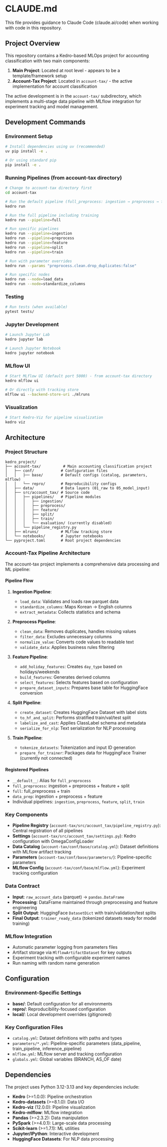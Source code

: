 # CLAUDE.md

This file provides guidance to Claude Code (claude.ai/code) when working with code in this repository.

## Project Overview

This repository contains a Kedro-based MLOps project for accounting classification with two main components:
1. **Main Project**: Located at root level - appears to be a template/framework setup
2. **Account-Tax Project**: Located in `account-tax/` - the active implementation for account classification

The active development is in the `account-tax/` subdirectory, which implements a multi-stage data pipeline with MLflow integration for experiment tracking and model management.

## Development Commands

### Environment Setup
```bash
# Install dependencies using uv (recommended)
uv pip install -e .

# Or using standard pip
pip install -e .
```

### Running Pipelines (from account-tax directory)
```bash
# Change to account-tax directory first
cd account-tax

# Run the default pipeline (full_preprocess: ingestion → preprocess → feature → split)
kedro run

# Run the full pipeline including training
kedro run --pipeline=full

# Run specific pipelines
kedro run --pipeline=ingestion
kedro run --pipeline=preprocess
kedro run --pipeline=feature
kedro run --pipeline=split
kedro run --pipeline=train

# Run with parameter overrides
kedro run --params "preprocess.clean.drop_duplicates:false"

# Run specific nodes
kedro run --node=load_data
kedro run --node=standardize_columns
```

### Testing
```bash
# Run tests (when available)
pytest tests/
```

### Jupyter Development
```bash
# Launch Jupyter Lab
kedro jupyter lab

# Launch Jupyter Notebook
kedro jupyter notebook
```

### MLflow UI
```bash
# Start MLflow UI (default port 5000) - from account-tax directory
kedro mlflow ui

# Or directly with tracking store
mlflow ui --backend-store-uri ./mlruns
```

### Visualization
```bash
# Start Kedro-Viz for pipeline visualization
kedro viz
```

## Architecture

### Project Structure
```
kedro_project/
├── account-tax/          # Main accounting classification project
│   ├── conf/            # Configuration files
│   │   ├── base/        # Default configs (catalog, parameters, mlflow)
│   │   └── repro/       # Reproducibility configs
│   ├── data/            # Data layers (01_raw to 05_model_input)
│   ├── src/account_tax/ # Source code
│   │   ├── pipelines/   # Pipeline modules
│   │   │   ├── ingestion/
│   │   │   ├── preprocess/
│   │   │   ├── feature/
│   │   │   ├── split/
│   │   │   ├── train/
│   │   │   └── evaluation/ (currently disabled)
│   │   └── pipeline_registry.py
│   ├── mlruns/          # MLflow tracking store
│   └── notebooks/       # Jupyter notebooks
└── pyproject.toml       # Root project dependencies
```

### Account-Tax Pipeline Architecture

The account-tax project implements a comprehensive data processing and ML pipeline:

#### Pipeline Flow
1. **Ingestion Pipeline**:
   - `load_data`: Validates and loads raw parquet data
   - `standardize_columns`: Maps Korean → English columns
   - `extract_metadata`: Collects statistics and schema

2. **Preprocess Pipeline**:
   - `clean_data`: Removes duplicates, handles missing values
   - `filter_data`: Excludes unnecessary columns
   - `normalize_value`: Converts code values to readable text
   - `validate_data`: Applies business rules filtering

3. **Feature Pipeline**:
   - `add_holiday_features`: Creates `day_type` based on holidays/weekends
   - `build_features`: Generates derived columns
   - `select_features`: Selects features based on configuration
   - `prepare_dataset_inputs`: Prepares base table for HuggingFace conversion

4. **Split Pipeline**:
   - `create_dataset`: Creates HuggingFace Dataset with label slots
   - `to_hf_and_split`: Performs stratified train/val/test split
   - `labelize_and_cast`: Applies ClassLabel schema and metadata
   - `serialize_for_nlp`: Text serialization for NLP processing

5. **Train Pipeline**:
   - `tokenize_datasets`: Tokenization and input ID generation
   - `prepare_for_trainer`: Packages data for HuggingFace Trainer (currently not connected)

#### Registered Pipelines
- `__default__`: Alias for `full_preprocess`
- `full_preprocess`: ingestion + preprocess + feature + split
- `full`: full_preprocess + train
- `data_prep`: ingestion + preprocess + feature
- Individual pipelines: `ingestion`, `preprocess`, `feature`, `split`, `train`

### Key Components

- **Pipeline Registry** (`account-tax/src/account_tax/pipeline_registry.py`): Central registration of all pipelines
- **Settings** (`account-tax/src/account_tax/settings.py`): Kedro configuration with OmegaConfigLoader
- **Data Catalog** (`account-tax/conf/base/catalog.yml`): Dataset definitions with MLflow artifact tracking
- **Parameters** (`account-tax/conf/base/parameters/`): Pipeline-specific parameters
- **MLflow Config** (`account-tax/conf/base/mlflow.yml`): Experiment tracking configuration

### Data Contract
- **Input**: `raw_account_data` (parquet) → `pandas.DataFrame`
- **Processing**: DataFrame maintained through preprocessing and feature engineering
- **Split Output**: HuggingFace `DatasetDict` with train/validation/test splits
- **Final Output**: `trainer_ready_data` (tokenized datasets ready for model training)

### MLflow Integration
- Automatic parameter logging from parameters files
- Artifact storage via `MlflowArtifactDataset` for key outputs
- Experiment tracking with configurable experiment names
- Run naming with random name generation

## Configuration

### Environment-Specific Settings
- **base/**: Default configuration for all environments
- **repro/**: Reproducibility-focused configuration
- **local/**: Local development overrides (gitignored)

### Key Configuration Files
- `catalog.yml`: Dataset definitions with paths and types
- `parameters/*.yml`: Pipeline-specific parameters (data_pipeline, train_pipeline, inference_pipeline)
- `mlflow.yml`: MLflow server and tracking configuration
- `globals.yml`: Global variables (BRANCH, AS_OF date)

## Dependencies

The project uses Python 3.12-3.13 and key dependencies include:
- **Kedro** (>=1.0.0): Pipeline orchestration
- **Kedro-datasets** (>=8.1.0): Data I/O
- **Kedro-viz** (12.0.0): Pipeline visualization
- **Kedro-mlflow**: MLflow integration
- **Pandas** (>=2.3.2): Data manipulation
- **PySpark** (>=4.0.1): Large-scale data processing
- **Scikit-learn** (>=1.7.1): ML utilities
- **Jupyter/IPython**: Interactive development
- **HuggingFace Datasets**: For NLP data processing